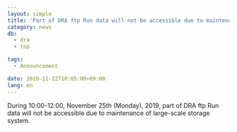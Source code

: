 ```yaml
---
layout: simple
title: 'Part of DRA ftp Run data will not be accessible due to maintenance of large-scale storage system'
category: news
db:
  - dra
  - top

tags:
  - Announcement

date: 2019-11-22T10:05:00+09:00
lang: en
---
```


<p>During 10:00-12:00, November 25th (Monday), 2019, part of DRA ftp Run data will not be accessible due to maintenance of large-scale storage system.</p>
